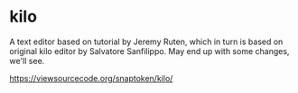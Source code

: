 # kilo
A text editor based on tutorial by Jeremy Ruten, which in turn is based on original kilo editor by Salvatore Sanfilippo. May end up with some changes, we'll see.

https://viewsourcecode.org/snaptoken/kilo/
